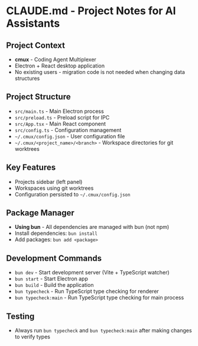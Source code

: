 # CLAUDE.md - Project Notes for AI Assistants

## Project Context
- **cmux** - Coding Agent Multiplexer
- Electron + React desktop application
- No existing users - migration code is not needed when changing data structures

## Project Structure
- `src/main.ts` - Main Electron process
- `src/preload.ts` - Preload script for IPC
- `src/App.tsx` - Main React component
- `src/config.ts` - Configuration management
- `~/.cmux/config.json` - User configuration file
- `~/.cmux/<project_name>/<branch>` - Workspace directories for git worktrees

## Key Features
- Projects sidebar (left panel)
- Workspaces using git worktrees
- Configuration persisted to `~/.cmux/config.json`

## Package Manager
- **Using bun** - All dependencies are managed with bun (not npm)
- Install dependencies: `bun install`
- Add packages: `bun add <package>`

## Development Commands
- `bun dev` - Start development server (Vite + TypeScript watcher)
- `bun start` - Start Electron app
- `bun build` - Build the application
- `bun typecheck` - Run TypeScript type checking for renderer
- `bun typecheck:main` - Run TypeScript type checking for main process

## Testing
- Always run `bun typecheck` and `bun typecheck:main` after making changes to verify types